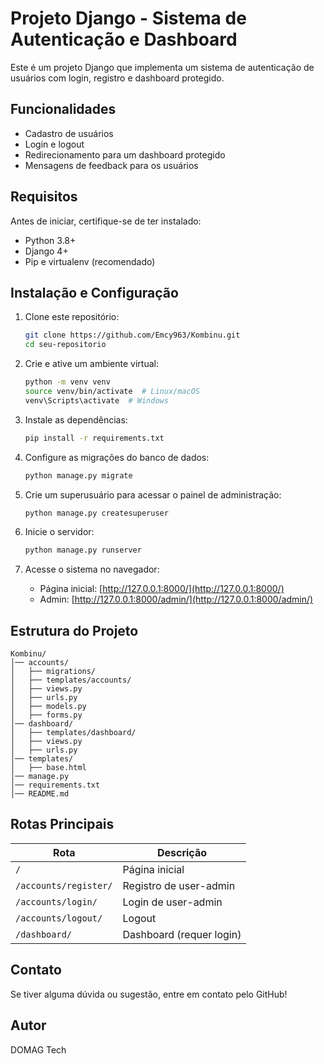 # Projeto Django - Sistema de Autenticação e Dashboard

Este é um projeto Django que implementa um sistema de autenticação de usuários com login, registro e dashboard protegido.

## Funcionalidades

- Cadastro de usuários
- Login e logout
- Redirecionamento para um dashboard protegido
- Mensagens de feedback para os usuários

## Requisitos

Antes de iniciar, certifique-se de ter instalado:

- Python 3.8+
- Django 4+
- Pip e virtualenv (recomendado)

## Instalação e Configuração

1. Clone este repositório:

   ```sh
   git clone https://github.com/Emcy963/Kombinu.git
   cd seu-repositorio
   ```

2. Crie e ative um ambiente virtual:

   ```sh
   python -m venv venv
   source venv/bin/activate  # Linux/macOS
   venv\Scripts\activate  # Windows
   ```

3. Instale as dependências:

   ```sh
   pip install -r requirements.txt
   ```

4. Configure as migrações do banco de dados:

   ```sh
   python manage.py migrate
   ```

5. Crie um superusuário para acessar o painel de administração:

   ```sh
   python manage.py createsuperuser
   ```

6. Inicie o servidor:

   ```sh
   python manage.py runserver
   ```

7. Acesse o sistema no navegador:
   - Página inicial: [http://127.0.0.1:8000/](http://127.0.0.1:8000/)
   - Admin: [http://127.0.0.1:8000/admin/](http://127.0.0.1:8000/admin/)

## Estrutura do Projeto

```
Kombinu/
│── accounts/
│   ├── migrations/
│   ├── templates/accounts/
│   ├── views.py
│   ├── urls.py
│   ├── models.py
│   ├── forms.py
│── dashboard/
│   ├── templates/dashboard/
│   ├── views.py
│   ├── urls.py
│── templates/
│   ├── base.html
│── manage.py
│── requirements.txt
│── README.md
```

## Rotas Principais

| Rota          | Descrição |
|--------------|------------|
| `/`          | Página inicial |
| `/accounts/register/` | Registro de user-admin |
| `/accounts/login/`    | Login de user-admin |
| `/accounts/logout/`   | Logout |
| `/dashboard/`  | Dashboard (requer login) |

## Contato

Se tiver alguma dúvida ou sugestão, entre em contato pelo GitHub!

## Autor

DOMAG Tech
